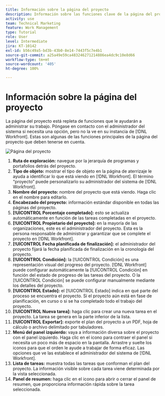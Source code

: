 ```yaml
---
title: Información sobre la página del proyecto
description: Información sobre las funciones clave de la página del proyecto en  [!DNL  Workfront]  para ayudarle a planificar y administrar sus proyectos.
activity: use
team: Technical Marketing
feature: Work Management
type: Tutorial
role: User
level: Intermediate
jira: KT-10142
exl-id: b56c49a5-bd3b-43b0-8e14-7443f5c7e4b1
source-git-commit: a25a49e59ca483246271214886ea4dc9c10e8d66
workflow-type: tm+mt
source-wordcount: '405'
ht-degree: 100%

---
```


# Información sobre la página del proyecto

La página del proyecto está repleta de funciones que le ayudarán a administrar su trabajo. Póngase en contacto con el administrador del sistema si necesita una opción, pero no la ve en su instancia de [!DNL Workfront]. Estas son algunas de las funciones principales de la página del proyecto que deben tenerse en cuenta.

![Página del proyecto](assets/project-page-graphic-for-planner.png)

1. **Ruta de exploración:** navegue por la jerarquía de programas y portafolios detrás del proyecto.
2. **Tipo de objeto:** mostrar el tipo de objeto en la página de aterrizaje le ayuda a identificar lo que está viendo en [!DNL Workfront]. El término “proyecto” puede personalizarlo su administrador del sistema de [!DNL Workfront].
3. **Nombre del proyecto:** nombre del proyecto que está viendo. Haga clic en el nombre para editarlo.
4. **Encabezado del proyecto:** información estándar disponible en todas las páginas del proyecto.
5. **[!UICONTROL Porcentaje completado]:** esto se actualiza automáticamente en función de las tareas completadas en el proyecto.
6. **[!UICONTROL Propietario del proyecto]:** en la mayoría de las organizaciones, este es el administrador del proyecto. Esta es la persona responsable de administrar y garantizar que se complete el proyecto en [!DNL Workfront].
7. **[!UICONTROL Fecha planificada de finalización]:** el administrador del proyecto fijará la fecha planificada de finalización en la cronología del proyecto.
8. **[!UICONTROL Condición]:** la [!UICONTROL Condición] es una representación visual del progreso del proyecto. [!DNL Workfront] puede configurar automáticamente la [!UICONTROL Condición] en función del estado de progreso de las tareas del proyecto. O la [!UICONTROL Condición] se puede configurar manualmente mediante los detalles del proyecto.
9. **[!UICONTROL Estado]:** el [!UICONTROL Estado] indica en qué parte del proceso se encuentra el proyecto. Si el proyecto aún está en fase de planificación, en curso o si se ha completado todo el trabajo del proyecto.
10. **[!UICONTROL Nueva tarea]:** haga clic para crear una nueva tarea en el proyecto. La tarea se genera en la parte inferior de la lista.
11. **[!UICONTROL Exportar]:** exporte el plan del proyecto a un PDF, hoja de cálculo o archivo delimitado por tabuladores.
12. **Menú del panel izquierdo:** vaya a información diversa sobre el proyecto con el panel izquierdo. Haga clic en el icono para contraer el panel si necesita un poco más de espacio en la pantalla. Arrastre y suelte los iconos para que el orden le ayude a trabajar de forma eficaz. Las opciones que ve las establece el administrador del sistema de [!DNL Workfront].
13. **Lista de tareas:** muestra todas las tareas que conforman el plan del proyecto. La información visible sobre cada tarea viene determinada por la vista seleccionada.
14. **Panel de resumen:** haga clic en el icono para abrir o cerrar el panel de resumen, que proporciona información rápida sobre la tarea seleccionada.

